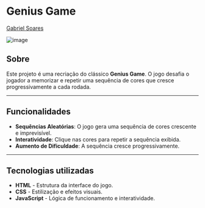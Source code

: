 # Genius Game

[Gabriel Soares](https://www.linkedin.com/in/gabriel-soares-3098782b0/)

![image](https://github.com/user-attachments/assets/835dda92-cc64-462b-8099-d9baf3eab5ec)

## Sobre
Este projeto é uma recriação do clássico **Genius Game**. O jogo desafia o jogador a memorizar e repetir uma sequência de cores que cresce progressivamente a cada rodada.

---

## Funcionalidades
- **Sequências Aleatórias**: O jogo gera uma sequência de cores crescente e imprevisível.
- **Interatividade**: Clique nas cores para repetir a sequência exibida.
- **Aumento de Dificuldade**: A sequência cresce progressivamente.

---

## Tecnologias utilizadas
- **HTML** - Estrutura da interface do jogo.
- **CSS** - Estilização e efeitos visuais.
- **JavaScript** - Lógica de funcionamento e interatividade.
